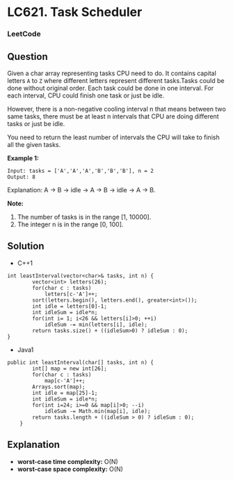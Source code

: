 # LC621. Task Scheduler

### LeetCode

## Question

Given a char array representing tasks CPU need to do. It contains capital letters `A` to `Z` where different letters represent different tasks.Tasks could be done without original order. Each task could be done in one interval. For each interval, CPU could finish one task or just be idle.

However, there is a non-negative cooling interval n that means between two same tasks, there must be at least n intervals that CPU are doing different tasks or just be idle.

You need to return the least number of intervals the CPU will take to finish all the given tasks.

**Example 1:**

```
Input: tasks = ['A','A','A','B','B','B'], n = 2
Output: 8
```

Explanation: A -> B -> idle -> A -> B -> idle -> A -> B.

**Note:**

1.  The number of tasks is in the range [1, 10000].
2.  The integer n is in the range [0, 100].

## Solution

* C++1

```
int leastInterval(vector<char>& tasks, int n) {
        vector<int> letters(26);
        for(char c : tasks)
            letters[c-'A']++;
        sort(letters.begin(), letters.end(), greater<int>());
        int idle = letters[0]-1;
        int idleSum = idle*n;
        for(int i= 1; i<26 && letters[i]>0; ++i)
            idleSum -= min(letters[i], idle);
        return tasks.size() + ((idleSum>0) ? idleSum : 0);
}
```

* Java1

```
public int leastInterval(char[] tasks, int n) {
        int[] map = new int[26];
        for(char c : tasks)
            map[c-'A']++;
        Arrays.sort(map);
        int idle = map[25]-1;
        int idleSum = idle*n;
        for(int i=24; i>=0 && map[i]>0; --i)
            idleSum -= Math.min(map[i], idle);
        return tasks.length + ((idleSum > 0) ? idleSum : 0);
    }
```

## Explanation

* **worst-case time complexity:** O(N)
* **worst-case space complexity:** O(N)